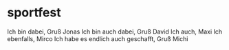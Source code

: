 # sportfest

Ich bin dabei, Gruß Jonas
Ich bin auch dabei, Gruß David
Ich auch, Maxi
Ich ebenfalls, Mirco
Ich habe es endlich auch geschafft, Gruß Michi
